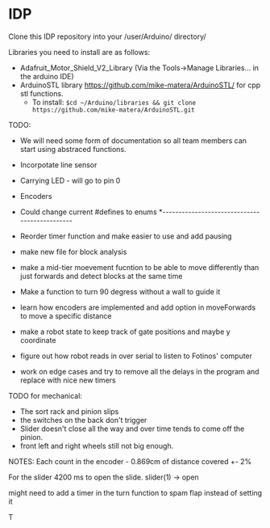 # IDP
Clone this IDP repository into your /user/Arduino/ directory/

Libraries you need to install are as follows:
* Adafruit_Motor_Shield_V2_Library (Via the Tools->Manage Libraries...  in the arduino IDE)
* ArduinoSTL library https://github.com/mike-matera/ArduinoSTL/ for cpp stl functions.
  - To install: `$cd ~/Arduino/libraries && git clone https://github.com/mike-matera/ArduinoSTL.git`

TODO:
* We will need some form of documentation so all team members can start using abstraced functions.

* Incorpotate line sensor
* Carrying LED - will go to pin 0
* Encoders
* Could change current #defines to enums
*----------------------------------------------

* Reorder timer function and make easier to use and add pausing
* make new file for block analysis
* make a mid-tier moevement fucntion to be able to move differently than just forwards and detect blocks at the same time
* Make a function to turn 90 degress without a wall to guide it
* learn how encoders are implemented and add option in moveForwards to move a specific distance
* make a robot state to keep track of gate positions and maybe y coordinate
* figure out how robot reads in over serial to listen to Fotinos' computer
* work on edge cases and try to remove all the delays in the program and replace with nice new timers

TODO for mechanical:
* The sort rack and pinion slips
* the switches on the back don't trigger
* Slider doesn't close all the way and over time tends to come off the pinion.
* front left and right wheels still not big enough.


NOTES:
Each count in the encoder - 0.869cm of distance covered +- 2%

For the slider 4200 ms to open the slide. slider(1) -> open

might need to add a timer in the turn function to spam flap instead of setting it

T

